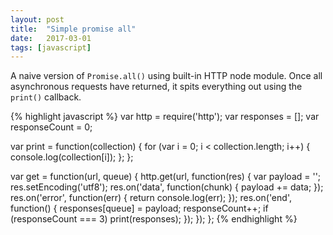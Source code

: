 ```yaml
---
layout: post
title:  "Simple promise all"
date:   2017-03-01
tags: [javascript]
---
```

A naive version of `Promise.all()` using built-in HTTP node module. Once all asynchronous requests have returned, it spits everything out using the `print()` callback.

{% highlight javascript %}
var http = require('http');
var responses = [];
var responseCount = 0;

var print = function(collection) {
  for (var i = 0; i < collection.length; i++) {
    console.log(collection[i]);
  };
};

var get = function(url, queue) {
  http.get(url, function(res) {
    var payload = '';
    res.setEncoding('utf8');
    res.on('data', function(chunk) {
      payload += data;
    });
    res.on('error', function(err) {
      return console.log(err);
    });
    res.on('end', function() {
      responses[queue] = payload;
      responseCount++;
      if (responseCount === 3) print(responses);
    });
  });
};
{% endhighlight %}